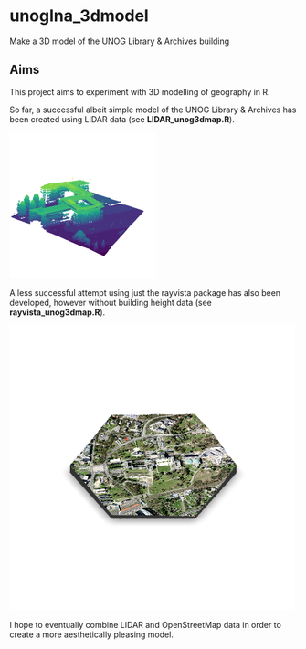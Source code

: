 # unoglna_3dmodel
Make a 3D model of the UNOG Library &amp; Archives building

## Aims
This project aims to experiment with 3D modelling of geography in R.

So far, a successful albeit simple model of the UNOG Library & Archives has been created using LIDAR data (see **LIDAR_unog3dmap.R**).

![*UNOG Library in 3D*](exports/LIDAR_unog2022-08-09_18.14.01.png)


A less successful attempt using just the rayvista package has also been developed, however without building height data (see **rayvista_unog3dmap.R**).

![*rayvista render of UNOG*](exports/unog2022-08-08_22.53.35.png)


I hope to eventually combine LIDAR and OpenStreetMap data in order to create a more aesthetically pleasing model.
